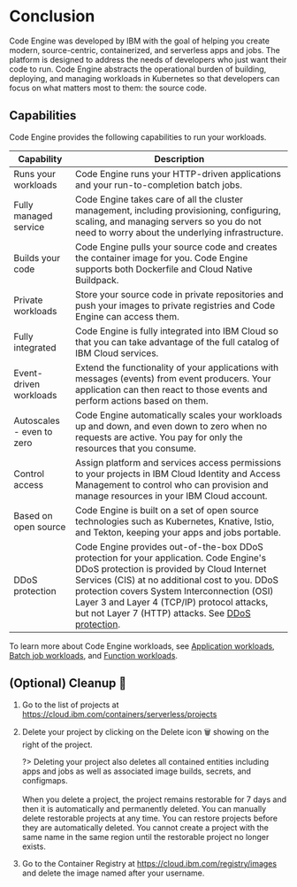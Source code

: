 # Conclusion

Code Engine was developed by IBM with the goal of helping you create modern, source-centric, containerized, and serverless apps and jobs. The platform is designed to address the needs of developers who just want their code to run. Code Engine abstracts the operational burden of building, deploying, and managing workloads in Kubernetes so that developers can focus on what matters most to them: the source code.

## Capabilities

Code Engine provides the following capabilities to run your workloads.

| Capability | Description |
| --------- | ------------------- |
| Runs your workloads | Code Engine runs your HTTP-driven applications and your run-to-completion batch jobs.  |
| Fully managed service | Code Engine takes care of all the cluster management, including provisioning, configuring, scaling, and managing servers so you do not need to worry about the underlying infrastructure.  |
| Builds your code | Code Engine pulls your source code and creates the container image for you. Code Engine supports both Dockerfile and Cloud Native Buildpack. |
| Private workloads | Store your source code in private repositories and push your images to private registries and Code Engine can access them. |
| Fully integrated | Code Engine is fully integrated into IBM Cloud so that you can take advantage of the full catalog of IBM Cloud services. |
| Event-driven workloads | Extend the functionality of your applications with messages (events) from event producers. Your application can then react to those events and perform actions based on them. |
| Autoscales - even to zero | Code Engine automatically scales your workloads up and down, and even down to zero when no requests are active. You pay for only the resources that you consume. |
| Control access | Assign platform and services access permissions to your projects in IBM Cloud Identity and Access Management to control who can provision and manage resources in your IBM Cloud account. |
| Based on open source | Code Engine is built on a set of open source technologies such as Kubernetes, Knative, Istio, and Tekton, keeping your apps and jobs portable. |
| DDoS protection | Code Engine provides out-of-the-box DDoS protection for your application. Code Engine's DDoS protection is provided by Cloud Internet Services (CIS) at no additional cost to you. DDoS protection covers System Interconnection (OSI) Layer 3 and Layer 4 (TCP/IP) protocol attacks, but not Layer 7 (HTTP) attacks. See [DDoS protection](/docs/codeengine?topic=codeengine-secure#secure-ddos). |

To learn more about Code Engine workloads, see [Application workloads](https://cloud.ibm.com/docs/codeengine?topic=codeengine-ceapplications), [Batch job workloads](https://cloud.ibm.com/docs/codeengine?topic=codeengine-cebatchjobs), and [Function workloads](https://cloud.ibm.com/docs/codeengine?topic=codeengine-cefunctions).

## (Optional) Cleanup 🧹

1. Go to the list of projects at https://cloud.ibm.com/containers/serverless/projects
1. Delete your project by clicking on the Delete icon 🗑 showing on the right of the project.

   ?> Deleting your project also deletes all contained entities including apps and jobs as well as associated image builds, secrets, and configmaps.
   <br><br>
   When you delete a project, the project remains restorable for 7 days and then it is automatically and permanently deleted. You can manually delete restorable projects at any time. You can restore projects before they are automatically deleted. You cannot create a project with the same name in the same region until the restorable project no longer exists.
1. Go to the Container Registry at https://cloud.ibm.com/registry/images and delete the image named after your username.